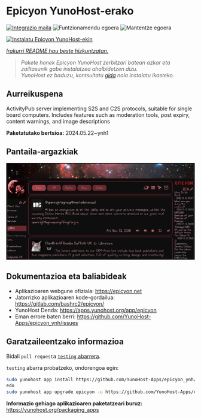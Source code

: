 <!--
Ohart ongi: README hau automatikoki sortu da <https://github.com/YunoHost/apps/tree/master/tools/readme_generator>ri esker
EZ editatu eskuz.
-->

# Epicyon YunoHost-erako

[![Integrazio maila](https://dash.yunohost.org/integration/epicyon.svg)](https://dash.yunohost.org/appci/app/epicyon) ![Funtzionamendu egoera](https://ci-apps.yunohost.org/ci/badges/epicyon.status.svg) ![Mantentze egoera](https://ci-apps.yunohost.org/ci/badges/epicyon.maintain.svg)

[![Instalatu Epicyon YunoHost-ekin](https://install-app.yunohost.org/install-with-yunohost.svg)](https://install-app.yunohost.org/?app=epicyon)

*[Irakurri README hau beste hizkuntzatan.](./ALL_README.md)*

> *Pakete honek Epicyon YunoHost zerbitzari batean azkar eta zailtasunik gabe instalatzea ahalbidetzen dizu.*  
> *YunoHost ez baduzu, kontsultatu [gida](https://yunohost.org/install) nola instalatu ikasteko.*

## Aurreikuspena

ActivityPub server implementing S2S and C2S protocols, suitable for single board computers. Includes features such as moderation tools, post expiry, content warnings, and image descriptions


**Paketatutako bertsioa:** 2024.05.22~ynh1

## Pantaila-argazkiak

![Epicyon(r)en pantaila-argazkia](./doc/screenshots/screenshot_starlight.jpg)

## Dokumentazioa eta baliabideak

- Aplikazioaren webgune ofiziala: <https://epicyon.net>
- Jatorrizko aplikazioaren kode-gordailua: <https://gitlab.com/bashrc2/epicyon/>
- YunoHost Denda: <https://apps.yunohost.org/app/epicyon>
- Eman errore baten berri: <https://github.com/YunoHost-Apps/epicyon_ynh/issues>

## Garatzaileentzako informazioa

Bidali `pull request`a [`testing` abarrera](https://github.com/YunoHost-Apps/epicyon_ynh/tree/testing).

`testing` abarra probatzeko, ondorengoa egin:

```bash
sudo yunohost app install https://github.com/YunoHost-Apps/epicyon_ynh/tree/testing --debug
edo
sudo yunohost app upgrade epicyon -u https://github.com/YunoHost-Apps/epicyon_ynh/tree/testing --debug
```

**Informazio gehiago aplikazioaren paketatzeari buruz:** <https://yunohost.org/packaging_apps>

